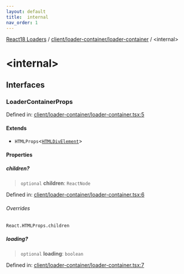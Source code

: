 ```yaml
---
layout: default
title:  internal 
nav_order: 1
---
```


[React18 Loaders](../../../modules.md) / [client/loader-container/loader-container](README.md) / \<internal\>

# \<internal\>

## Interfaces

### LoaderContainerProps

Defined in: [client/loader-container/loader-container.tsx:5](https://github.com/react18-tools/turborepo-template/blob/3befa4bdc03d40e210600ce1fb6db9a187408521/lib/src/client/loader-container/loader-container.tsx#L5)

#### Extends

- `HTMLProps`\<[`HTMLDivElement`](https://developer.mozilla.org/docs/Web/API/HTMLDivElement)\>

#### Properties

##### children?

> `optional` **children**: `ReactNode`

Defined in: [client/loader-container/loader-container.tsx:6](https://github.com/react18-tools/turborepo-template/blob/3befa4bdc03d40e210600ce1fb6db9a187408521/lib/src/client/loader-container/loader-container.tsx#L6)

###### Overrides

`React.HTMLProps.children`

##### loading?

> `optional` **loading**: `boolean`

Defined in: [client/loader-container/loader-container.tsx:7](https://github.com/react18-tools/turborepo-template/blob/3befa4bdc03d40e210600ce1fb6db9a187408521/lib/src/client/loader-container/loader-container.tsx#L7)
